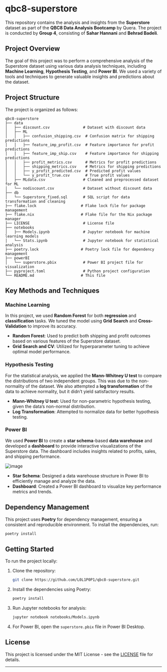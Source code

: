 # qbc8-superstore

This repository contains the analysis and insights from the **Superstore** dataset as part of the **QBC8 Data Analysis Bootcamp** by Quera. The project is conducted by **Group 4**, consisting of **Sahar Hannani** and **Behrad Badeli**.

## Project Overview

The goal of this project was to perform a comprehensive analysis of the Superstore dataset using various data analysis techniques, including **Machine Learning**, **Hypothesis Testing**, and **Power BI**. We used a variety of tools and techniques to generate valuable insights and predictions about the dataset.

## Project Structure

The project is organized as follows:

```
qbc8-superstore
├── data
│   ├── discount.csv               # Dataset with discount data
│   ├── ML
│   │   ├── confusion_shipping.csv  # Confusion matrix for shipping predictions
│   │   ├── feature_imp_profit.csv  # Feature importance for profit predictions
│   │   ├── feature_imp_ship.csv    # Feature importance for shipping predictions
│   │   ├── profit_metrics.csv      # Metrics for profit predictions
│   │   ├── shipping_metrics.csv    # Metrics for shipping predictions
│   │   ├── y_profit_predicted.csv  # Predicted profit values
│   │   └── y_profit_true.csv       # True profit values
│   ├── MLdata.csv                 # Cleaned and preprocessed dataset for ML
│   └── nodiscount.csv             # Dataset without discount data
├── db
│   └── Superstore_fixed.sql       # SQL script for data transformation and cleaning
├── flake.lock                    # Flake lock file for package management
├── flake.nix                     # Flake file for the Nix package manager
├── LICENSE                        # License file
├── notebooks
│   ├── Models.ipynb               # Jupyter notebook for machine learning models
│   └── Stats.ipynb                # Jupyter notebook for statistical analysis
├── poetry.lock                   # Poetry lock file for dependency management
├── powerBI
│   └── superstore.pbix            # Power BI project file for visualization
├── pyproject.toml                 # Python project configuration
└── README.md                     # This file
```

## Key Methods and Techniques

### Machine Learning
In this project, we used **Random Forest** for both **regression** and **classification** tasks. We tuned the model using **Grid Search** and **Cross-Validation** to improve its accuracy. 

- **Random Forest**: Used to predict both shipping and profit outcomes based on various features of the Superstore dataset.
- **Grid Search and CV**: Utilized for hyperparameter tuning to achieve optimal model performance.

### Hypothesis Testing
For the statistical analysis, we applied the **Mann-Whitney U test** to compare the distributions of two independent groups. This was due to the non-normality of the dataset. We also attempted a **log transformation** of the data to achieve normality, but it didn’t yield satisfactory results.

- **Mann-Whitney U test**: Used for non-parametric hypothesis testing, given the data’s non-normal distribution.
- **Log Transformation**: Attempted to normalize data for better hypothesis testing.

### Power BI
We used **Power BI** to create a **star schema**-based **data warehouse** and developed a **dashboard** to provide interactive visualizations of the Superstore data. The dashboard includes insights related to profits, sales, and shipping performance.

![image](https://github.com/user-attachments/assets/068904c4-3a58-48ba-b057-5f66178c7230)

- **Star Schema**: Designed a data warehouse structure in Power BI to efficiently manage and analyze the data.
- **Dashboard**: Created a Power BI dashboard to visualize key performance metrics and trends.

## Dependency Management

This project uses **Poetry** for dependency management, ensuring a consistent and reproducible environment. To install the dependencies, run:

```bash
poetry install
```

## Getting Started

To run the project locally:

1. Clone the repository:

   ```bash
   git clone https://github.com/L0L1P0P1/qbc8-superstore.git
   ```

2. Install the dependencies using Poetry:

   ```bash
   poetry install
   ```

3. Run Jupyter notebooks for analysis:

   ```bash
   jupyter notebook notebooks/Models.ipynb
   ```

4. For Power BI, open the `superstore.pbix` file in Power BI Desktop.

## License

This project is licensed under the MIT License - see the [LICENSE](LICENSE) file for details.

---
